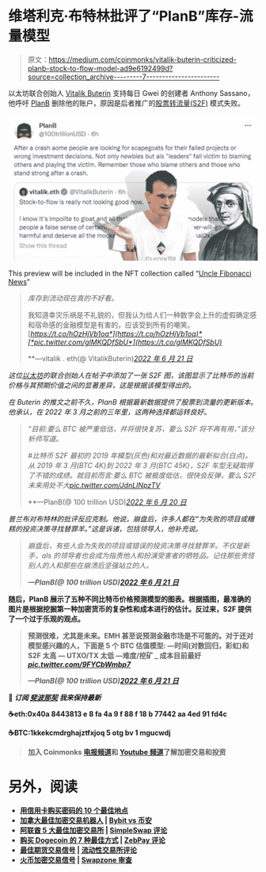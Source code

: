 # 维塔利克·布特林批评了“PlanB”库存-流量模型

> 原文：<https://medium.com/coinmonks/vitalik-buterin-criticized-planb-stock-to-flow-model-ad9e6192499d?source=collection_archive---------7----------------------->

以太坊联合创始人 [Vitalik Buterin](https://en.wikipedia.org/wiki/Vitalik_Buterin) 支持每日 Gwei 的创建者 Anthony Sassano，他呼吁 [PlanB](https://twitter.com/100trillionUSD/status/1539169646410182656?s=20&t=NM8caiiM5RnhKDepILOVZQ) 删除他的账户，原因是后者推广的[股票转流量(S2F)](https://stats.buybitcoinworldwide.com/stock-to-flow/) 模式失败。

![](img/6dc4eadf844012cce030fb4d186b18dc.png)

This preview will be included in the NFT collection called “[Uncle Fibonacci News](https://opensea.io/collection/uncle-fibonacci-news)”

> *库存到流动现在真的不好看。*
> 
> 我知道幸灾乐祸是不礼貌的，但我认为给人们一种数字会上升的虚假确定感和宿命感的金融模型是有害的，应该受到所有的嘲笑。[*https://t.co/hOzHjVb1oq*](https://t.co/hOzHjVb1oq)*[*pic.twitter.com/glMKQDfSbU*](https://t.co/glMKQDfSbU)*
> 
> **—vitalik . eth(@ VitalikButerin)*[*2022 年 6 月 21 日*](https://twitter.com/VitalikButerin/status/1539167095312850944?ref_src=twsrc%5Etfw)*

*这位[以太坊](https://ethereum.org/en/)的联合创始人在帖子中添加了一张 S2F 图，该图显示了比特币的当前价格与其预期价值之间的显著差异，这是根据该模型得出的。*

*在 Buterin 的推文之前不久，PlanB 根据最新数据提供了股票到流量的更新版本。他承认，在 2022 年 3 月之前的三年里，这两种选择都运转良好。*

> *“目前:要么 BTC 被严重低估，并将很快复苏，要么 S2F 将不再有用，”该分析师写道。*
> 
> *#比特币 S2F 最初的 2019 年模型(灰色)和对最近数据的最新拟合(白点)。从 2019 年 3 月(BTC 4K)到 2022 年 3 月(BTC 45K)，S2F 车型无疑取得了不错的成绩。就目前而言:要么 BTC 被极度低估，很快会反弹，要么 S2F 未来用处不大[*pic.twitter.com/JdnLINpzTV*](https://t.co/JdnLINpzTV)*
> 
> **—PlanB(@ 100 trillion USD)*[*2022 年 6 月 20 日*](https://twitter.com/100trillionUSD/status/1538928679383875584?ref_src=twsrc%5Etfw)*

*普兰布对布特林的批评反应克制。他说，崩盘后，许多人都在“为失败的项目或糟糕的投资决策寻找替罪羊。”这是诉诸，包括领导人，他补充说。*

> *崩盘后，有些人会为失败的项目或错误的投资决策寻找替罪羊。不仅是新手，als 的领导者也会成为指责他人和扮演受害者的牺牲品。记住那些责怪别人的人和那些在崩溃后坚强站立的人。[](https://t.co/4nJdHq84pm)*
> 
> ***—PlanB(@ 100 trillion USD)*[*2022 年 6 月 21 日*](https://twitter.com/100trillionUSD/status/1539169646410182656?ref_src=twsrc%5Etfw)**

**随后，PlanB 展示了五种不同比特币价格预测模型的图表。根据插图，最准确的图片是根据挖掘第一种加密货币的复杂性和成本进行的估计。反过来，S2F 提供了一个过于乐观的观点。**

> **预测很难，尤其是未来。EMH 甚至说预测金融市场是不可能的。对于还对模型感兴趣的人，下面是 5 个 BTC 估值模型:
> —时间(对数回归，彩虹)和 S2F 太高
> — UTXO/TX 太低
> —难度/挖矿 _ 成本目前最好[*pic.twitter.com/9FYCbWmbp7*](https://t.co/9FYCbWmbp7)**
> 
> ***—PlanB(@ 100 trillion USD)*[*2022 年 6 月 21 日*](https://twitter.com/100trillionUSD/status/1539234751990603779?ref_src=twsrc%5Etfw)**

**📰 ***订阅*** [***斐波那契***](/@unclefibonacci) ***我来保持最新*****

**☕️eth:0x40a 8443813 e 8 fa 4a 9 f 88 f 18 b 77442 aa 4ed 91 fd4c**

**☕️BTC:1kkekcmdrghajztfxjoq 5 otg bv 1 mgucwdj**

> **加入 Coinmonks [电报频道](https://t.me/coincodecap)和 [Youtube 频道](https://www.youtube.com/c/coinmonks/videos)了解加密交易和投资**

# **另外，阅读**

*   **[用信用卡购买密码的 10 个最佳地点](https://coincodecap.com/buy-crypto-with-credit-card)**
*   **[加拿大最佳加密交易机器人](https://coincodecap.com/5-best-crypto-trading-bots-in-canada) | [Bybit vs 币安](https://coincodecap.com/bybit-binance-moonxbt)**
*   **[阿联酋 5 大最佳加密交易所](https://coincodecap.com/best-crypto-exchanges-in-uae) | [SimpleSwap 评论](https://coincodecap.com/simpleswap-review)**
*   **[购买 Dogecoin 的 7 种最佳方式](https://coincodecap.com/ways-to-buy-dogecoin) | [ZebPay 评论](https://coincodecap.com/zebpay-review)**
*   **[最佳期货交易信号](https://coincodecap.com/futures-trading-signals) | [流动性交易所评论](https://coincodecap.com/liquid-exchange-review)**
*   **[火币加密交易信号](https://coincodecap.com/huobi-crypto-trading-signals) | [Swapzone 审查](/coinmonks/swapzone-review-crypto-exchange-data-aggregator-e0ad78e55ed7)**